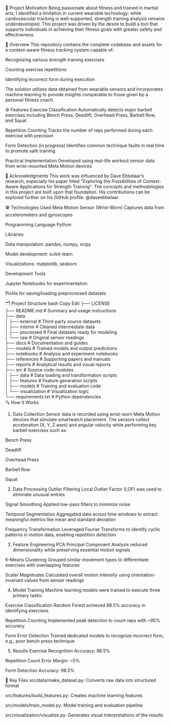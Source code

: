 📌 Project Motivation
Being passionate about fitness and trained in martial arts, I identified a limitation in current wearable technology: while cardiovascular tracking is well-supported, strength training analysis remains underdeveloped. This project was driven by the desire to build a tool that supports individuals in achieving their fitness goals with greater safety and effectiveness.

📂 Overview
This repository contains the complete codebase and assets for a context-aware fitness tracking system capable of:

Recognizing various strength training exercises

Counting exercise repetitions

Identifying incorrect form during execution

The solution utilizes data obtained from wearable sensors and incorporates machine learning to provide insights comparable to those given by a personal fitness coach.

⚙️ Features
Exercise Classification
Automatically detects major barbell exercises including Bench Press, Deadlift, Overhead Press, Barbell Row, and Squat

Repetition Counting
Tracks the number of reps performed during each exercise with precision

Form Detection (in progress)
Identifies common technique faults in real time to promote safe training

Practical Implementation
Developed using real-life workout sensor data from wrist-mounted Meta Motion devices

🙏 Acknowledgments
This work was influenced by Dave Ebbelaar’s research, especially his paper titled "Exploring the Possibilities of Context-Aware Applications for Strength Training". The concepts and methodologies in this project are built upon that foundation. His contributions can be explored further on his GitHub profile: @daveebbelaar.

🛠️ Technologies Used
Meta Motion Sensor (Wrist-Worn)
Captures data from accelerometers and gyroscopes

Programming Language
Python

Libraries

Data manipulation: pandas, numpy, scipy

Model development: scikit-learn

Visualizations: matplotlib, seaborn

Development Tools

Jupyter Notebooks for experimentation

Pickle for saving/loading preprocessed datasets

🗂️ Project Structure
bash
Copy
Edit
├── LICENSE  
├── README.md               # Summary and usage instructions  
├── data  
│   ├── external            # Third-party source datasets  
│   ├── interim             # Cleaned intermediate data  
│   ├── processed           # Final datasets ready for modeling  
│   └── raw                 # Original sensor readings  
├── docs                    # Documentation and guides  
├── models                  # Trained models and output predictions  
├── notebooks               # Analysis and experiment notebooks  
├── references              # Supporting papers and manuals  
├── reports                 # Analytical results and visual reports  
├── src                     # Source code modules  
│   ├── data                # Data loading and transformation scripts  
│   ├── features            # Feature generation scripts  
│   ├── models              # Training and evaluation code  
│   └── visualization       # Visualization logic  
└── requirements.txt        # Python dependencies  
🔍 How It Works
1. Data Collection
Sensor data is recorded using wrist-worn Meta Motion devices that simulate smartwatch placement. The sensors collect acceleration (X, Y, Z axes) and angular velocity while performing key barbell exercises such as:

Bench Press

Deadlift

Overhead Press

Barbell Row

Squat

2. Data Processing
Outlier Filtering
Local Outlier Factor (LOF) was used to eliminate unusual entries

Signal Smoothing
Applied low-pass filters to minimize noise

Temporal Segmentation
Aggregated data across time windows to extract meaningful metrics like mean and standard deviation

Frequency Transformation
Leveraged Fourier Transforms to identify cyclic patterns in motion data, enabling repetition detection

3. Feature Engineering
PCA
Principal Component Analysis reduced dimensionality while preserving essential motion signals

K-Means Clustering
Grouped similar movement types to differentiate exercises with overlapping features

Scalar Magnitudes
Calculated overall motion intensity using orientation-invariant values from sensor readings

4. Model Training
Machine learning models were trained to execute three primary tasks:

Exercise Classification
Random Forest achieved 98.5% accuracy in identifying exercises

Repetition Counting
Implemented peak detection to count reps with ~95% accuracy

Form Error Detection
Trained dedicated models to recognize incorrect form, e.g., poor bench press technique

5. Results
Exercise Recognition Accuracy: 98.5%

Repetition Count Error Margin: ~5%

Form Detection Accuracy: 98.5%

📁 Key Files
src/data/make_dataset.py: Converts raw data into structured format

src/features/build_features.py: Creates machine learning features

src/models/train_model.py: Model training and evaluation pipeline

src/visualization/visualize.py: Generates visual interpretations of the results
